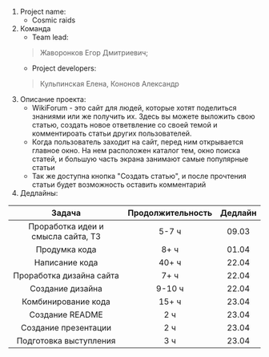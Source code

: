 1. Project name: 
    - Cosmic raids
2. Команда
    - Team lead: 
   > Жаворонков Егор Дмитриевич; 
   - Project developers: 
   > Кульпинская Елена, Кононов Александр
3. Описание проекта:
     - WikiForum - это сайт для людей, которые хотят поделиться знаниями или же получить их.
    Здесь вы можете выложить свою статью, создать новое ответвление со
     своей темой и комментироать статьи других пользователей.
    - Когда пользователь заходит на сайт, перед ним открывается главное окно. На нем 
   расположен каталог тем, окно поиска статей, и большую часть экрана 
   занимают самые популярные статьи
   - Так же доступна кнопка "Создать статью", и после прочтения статьи будет возможность
   оставить комментарий
4. Дедлайны:

|               Задача               | Продолжительность | Дедлайн |
|:----------------------------------:|:-----------------:|:-------:|
| Проработка идеи и смысла сайта, ТЗ |       5-7 ч       |  09.03  |
|           Продумка кода            |       8+ ч        |  01.04  |
|           Написание кода           |       40+ ч       |  22.04  |
|      Проработка дизайна сайта      |       7+ ч        |  22.04  |
|          Создание дизайна          |      9-10 ч       |  22.04  |
|        Комбинирование кода         |       15+ ч       |  23.04  |
|          Создание README           |        2 ч        |  23.04  |
|        Создание презентации        |        2 ч        |  23.04  |
|       Подготовка выступления       |        3 ч        |  23.04  |